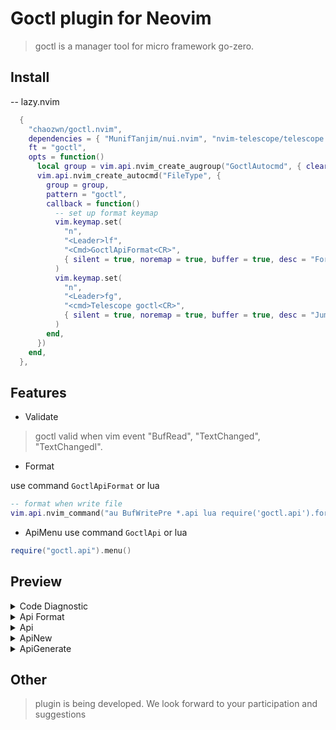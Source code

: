 # Goctl plugin for Neovim

> goctl is a manager tool for micro framework go-zero.

## Install

-- lazy.nvim
```lua
  {
    "chaozwn/goctl.nvim",
    dependencies = { "MunifTanjim/nui.nvim", "nvim-telescope/telescope.nvim" },
    ft = "goctl",
    opts = function()
      local group = vim.api.nvim_create_augroup("GoctlAutocmd", { clear = true })
      vim.api.nvim_create_autocmd("FileType", {
        group = group,
        pattern = "goctl",
        callback = function()
          -- set up format keymap
          vim.keymap.set(
            "n",
            "<Leader>lf",
            "<Cmd>GoctlApiFormat<CR>",
            { silent = true, noremap = true, buffer = true, desc = "Format Buffer" }
          )
          vim.keymap.set(
            "n",
            "<Leader>fg",
            "<cmd>Telescope goctl<CR>",
            { silent = true, noremap = true, buffer = true, desc = "Jump to error line" }
          )
        end,
      })
    end,
  },
```

## Features

- Validate

> goctl valid when vim event "BufRead", "TextChanged", "TextChangedI".

- Format

use command `GoctlApiFormat` or lua

```lua
-- format when write file
vim.api.nvim_command("au BufWritePre *.api lua require('goctl.api').format()")
```

- ApiMenu
use command `GoctlApi` or lua

```lua
require("goctl.api").menu()
```

## Preview

<details>
    <summary>Code Diagnostic</summary>
    <img src="./images/goctl-diagnostic.gif" />
</details>

<details>
    <summary>Api Format</summary>
    <img src="./images/goctl-format.gif" />
</details>

<details>
    <summary>Api</summary>
    <img src="./images/goctl_api_menu.jpg" />
</details>

<details>
    <summary>ApiNew</summary>
    <img src="./images/goctl_api_new.jpg" />
</details>
<details>
    <summary>ApiGenerate</summary>
    <img src="./images/goctl_api_generate.jpg" />
</details>

## Other

> plugin is being developed. We look forward to your participation and suggestions
